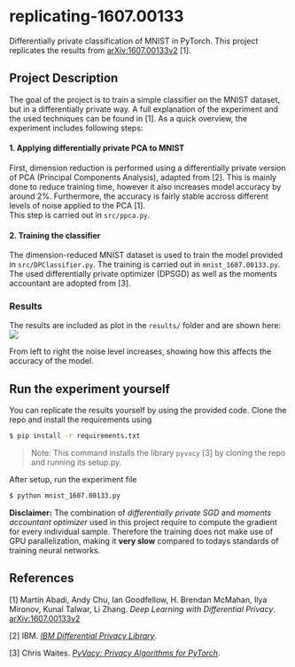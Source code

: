 # replicating-1607.00133
Differentially private classification of MNIST in PyTorch. This project replicates the results from [arXiv:1607.00133v2](https://arxiv.org/abs/1607.00133v2) [1].

## Project Description

The goal of the project is to train a simple classifier on the MNIST dataset, but in a differentially private way. A full explanation of the experiment and the used techniques can be found in [1]. As a quick overview, the experiment includes following steps: 

#### **1. Applying differentially private PCA to MNIST**

First, dimension reduction is performed using a differentially private version of PCA (Principal Components Analysis), adapted from [2]. This is mainly done to reduce training time, however it also increases model accuracy by around 2%. Furthermore, the accuracy is fairly stable accross different levels of noise applied to the PCA [1].      
This step is carried out in `src/ppca.py`. 

#### **2. Training the classifier**

The dimension-reduced MNIST dataset is used to train the model provided in `src/DPClassifier.py`. The training is carried out in `mnist_1607.00133.py`.  
The used differentially private optimizer (DPSGD) as well as the moments accountant are adopted from [3]. 

### Results
The results are included as plot in the `results/` folder and are shown here:
<img src="https://github.com/fritz-max/replicating-1607.00133/blob/main/results/accuracy_plots.png">

From left to right the noise level increases, showing how this affects the accuracy of the model.

## Run the experiment yourself
You can replicate the results yourself by using the provided code. Clone the repo and install the requirements using

```sh
$ pip install -r requirements.txt
```
> Note: This command installs the library `pyvacy` [3] by cloning the repo and running its setup.py. 

After setup, run the experiment file
```sh
$ python mnist_1607.00133.py
``` 
**Disclaimer:** The combination of *differentially private SGD* and *moments accountant optimizer* used in this project require to compute the gradient for every individual sample. Therefore the training does not make use of GPU parallelization, making it **very slow** compared to todays standards of training neural networks.  

## References

[1] Martín Abadi, Andy Chu, Ian Goodfellow, H. Brendan McMahan, Ilya Mironov, Kunal Talwar, Li Zhang. *Deep Learning with Differential Privacy*. [arXiv:1607.00133v2](https://arxiv.org/abs/1607.00133v2)

[2] IBM. [*IBM Differential Privacy Library*](https://github.com/zhehedream/COEN281).

[3] Chris Waites. [*PyVacy: Privacy Algorithms for PyTorch*](https://github.com/ChrisWaites/pyvacy).

